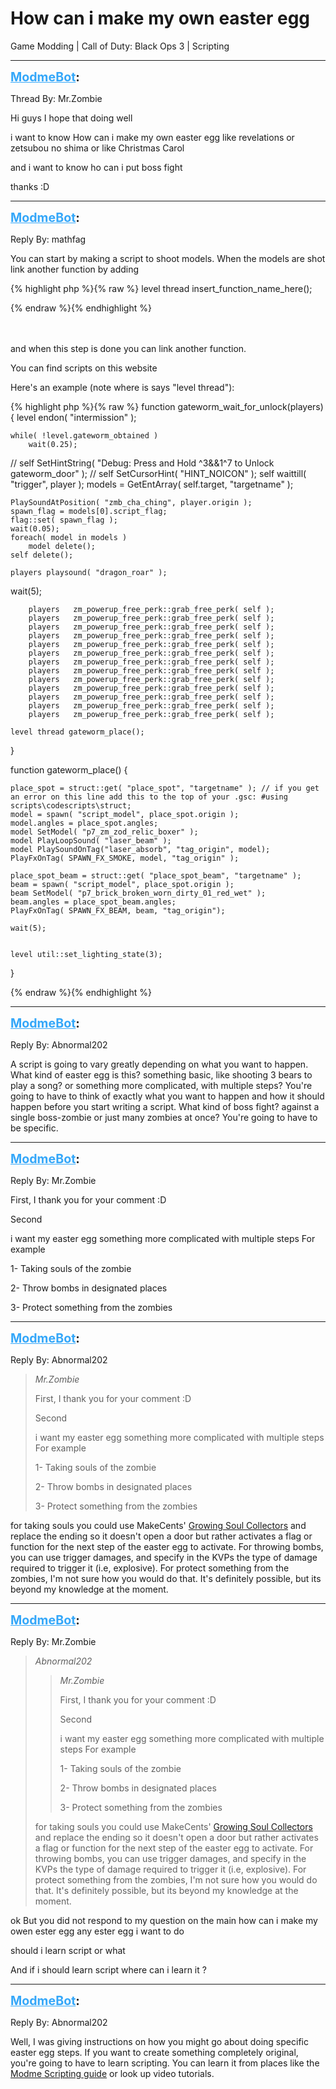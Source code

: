# How can i make my own easter egg
Game Modding | Call of Duty: Black Ops 3 | Scripting

---
<strong style="font-size: 1.4em;"><span style="text-decoration: underline;text-decoration-color: #34a7f9;"><span style="color:#34a7f9;">ModmeBot</span></span>:</strong>

<p>Thread By: Mr.Zombie<br /><p style="text-align:left;">Hi guys I hope that doing well</p><p style="text-align:left;">i want to know How can i make my own easter egg like revelations or zetsubou no shima or like Christmas Carol</p><p style="text-align:left;">and i want to know ho can i put boss fight </p><p style="text-align:left;">thanks :D</p></p>

---
<strong style="font-size: 1.4em;"><span style="text-decoration: underline;text-decoration-color: #34a7f9;"><span style="color:#34a7f9;">ModmeBot</span></span>:</strong>

<p>Reply By: mathfag<br /><p style="text-align:left;">You can start by making a script to shoot models. When the models are shot link another function by adding </p>{% highlight php %}{% raw %}
level thread insert_function_name_here();

{% endraw %}{% endhighlight %}
<br /><br /><br /><p style="text-align:left;">and when this step is done you can link another function.</p><p style="text-align:left;"></p><p style="text-align:left;">You can find scripts on this website</p><p style="text-align:left;"></p><p style="text-align:left;">Here&#39;s an example (note where is says &quot;level thread&quot;):</p>{% highlight php %}{% raw %}
function gateworm_wait_for_unlock(players)
{
    level endon( "intermission" );
      
    while( !level.gateworm_obtained )
        wait(0.25);
      
//    self SetHintString( "Debug: Press and Hold ^3&amp;&amp;1^7 to Unlock gateworm_door" );
//    self SetCursorHint( "HINT_NOICON" );
    self waittill( "trigger", player );
    models = GetEntArray( self.target, "targetname" );
    

    
    PlaySoundAtPosition( "zmb_cha_ching", player.origin );
    spawn_flag = models[0].script_flag;
    flag::set( spawn_flag );
    wait(0.05);
    foreach( model in models )
        model delete();
    self delete();

    players playsound( "dragon_roar" );



wait(5);

        players   zm_powerup_free_perk::grab_free_perk( self );
        players   zm_powerup_free_perk::grab_free_perk( self );
        players   zm_powerup_free_perk::grab_free_perk( self );
        players   zm_powerup_free_perk::grab_free_perk( self );
        players   zm_powerup_free_perk::grab_free_perk( self );
        players   zm_powerup_free_perk::grab_free_perk( self );
        players   zm_powerup_free_perk::grab_free_perk( self );
        players   zm_powerup_free_perk::grab_free_perk( self );
        players   zm_powerup_free_perk::grab_free_perk( self );
        players   zm_powerup_free_perk::grab_free_perk( self );
        players   zm_powerup_free_perk::grab_free_perk( self );
        players   zm_powerup_free_perk::grab_free_perk( self );
        players   zm_powerup_free_perk::grab_free_perk( self );

    level thread gateworm_place();

}


function gateworm_place()
{
   
    place_spot = struct::get( "place_spot", "targetname" ); // if you get an error on this line add this to the top of your .gsc: #using scripts\codescripts\struct;
    model = spawn( "script_model", place_spot.origin ); 
    model.angles = place_spot.angles;
    model SetModel( "p7_zm_zod_relic_boxer" );
    model PlayLoopSound( "laser_beam" );
    model PlaySoundOnTag("laser_absorb", "tag_origin", model); 
    PlayFxOnTag( SPAWN_FX_SMOKE, model, "tag_origin" ); 

    place_spot_beam = struct::get( "place_spot_beam", "targetname" ); 
    beam = spawn( "script_model", place_spot.origin ); 
    beam SetModel( "p7_brick_broken_worn_dirty_01_red_wet" );
    beam.angles = place_spot_beam.angles;
    PlayFxOnTag( SPAWN_FX_BEAM, beam, "tag_origin"); 

    wait(5);


    level util::set_lighting_state(3);

}

{% endraw %}{% endhighlight %}
</p>

---
<strong style="font-size: 1.4em;"><span style="text-decoration: underline;text-decoration-color: #34a7f9;"><span style="color:#34a7f9;">ModmeBot</span></span>:</strong>

<p>Reply By: Abnormal202<br /><p style="text-align:left;">A script is going to vary greatly depending on what you want to happen. What kind of easter egg is this? something basic, like shooting 3 bears to play a song? or something more complicated, with multiple steps? You&#39;re going to have to think of exactly what you want to happen and how it should happen before you start writing a script. What kind of boss fight? against a single boss-zombie or just many zombies at once? You&#39;re going to have to be specific.</p></p>

---
<strong style="font-size: 1.4em;"><span style="text-decoration: underline;text-decoration-color: #34a7f9;"><span style="color:#34a7f9;">ModmeBot</span></span>:</strong>

<p>Reply By: Mr.Zombie<br /><p style="text-align:left;">First, I thank you for your comment :D</p><p style="text-align:left;">Second</p><p style="text-align:left;">i want my easter egg something more complicated with multiple steps For example<p style="text-align:left;"></p>1- Taking souls of the zombie</p><p style="text-align:left;">2- Throw bombs in designated places</p><p style="text-align:left;">3- Protect something from the zombies</p><p style="text-align:left;"></p><p style="text-align:left;"></p><p style="text-align:left;"><p style="text-align:left;"><p style="text-align:left;"><p style="text-align:left;"><p style="text-align:left;"></p></p></p></p><p style="text-align:left;"></p></p></p>

---
<strong style="font-size: 1.4em;"><span style="text-decoration: underline;text-decoration-color: #34a7f9;"><span style="color:#34a7f9;">ModmeBot</span></span>:</strong>

<p>Reply By: Abnormal202<br /><blockquote><em>Mr.Zombie</em><p style="text-align:left;">First, I thank you for your comment :D</p><p style="text-align:left;">Second</p><p style="text-align:left;">i want my easter egg something more complicated with multiple steps For example</p><p style="text-align:left;"></p><p style="text-align:left;">1- Taking souls of the zombie</p><p style="text-align:left;">2- Throw bombs in designated places</p><p style="text-align:left;">3- Protect something from the zombies</p><p style="text-align:left;"></p><p style="text-align:left;"></p><p style="text-align:left;"></p><p style="text-align:left;"></p></blockquote><p style="text-align:left;">for taking souls you could use MakeCents&#39; <a href="http://ugx-mods.com/forum/index.php/topic,14175.0.html">Growing Soul Collectors</a> and replace the ending so it doesn&#39;t open a door but rather activates a flag or function for the next step of the easter egg to activate. For throwing bombs, you can use trigger damages, and specify in the KVPs the type of damage required to trigger it (i.e, explosive). For protect something from the zombies, I&#39;m not sure how you would do that. It&#39;s definitely possible, but its beyond my knowledge at the moment.</p></p>

---
<strong style="font-size: 1.4em;"><span style="text-decoration: underline;text-decoration-color: #34a7f9;"><span style="color:#34a7f9;">ModmeBot</span></span>:</strong>

<p>Reply By: Mr.Zombie<br /><blockquote><em>Abnormal202</em><blockquote><em>Mr.Zombie</em><p style="text-align:left;">First, I thank you for your comment :D</p><p style="text-align:left;">Second</p><p style="text-align:left;">i want my easter egg something more complicated with multiple steps For example</p><p style="text-align:left;"></p><p style="text-align:left;">1- Taking souls of the zombie</p><p style="text-align:left;">2- Throw bombs in designated places</p><p style="text-align:left;">3- Protect something from the zombies</p><p style="text-align:left;"></p><p style="text-align:left;"></p><p style="text-align:left;"></p><p style="text-align:left;"></p></blockquote><p style="text-align:left;">for taking souls you could use MakeCents&#39; <a href="http://ugx-mods.com/forum/index.php/topic,14175.0.html">Growing Soul Collectors</a> and replace the ending so it doesn&#39;t open a door but rather activates a flag or function for the next step of the easter egg to activate. For throwing bombs, you can use trigger damages, and specify in the KVPs the type of damage required to trigger it (i.e, explosive). For protect something from the zombies, I&#39;m not sure how you would do that. It&#39;s definitely possible, but its beyond my knowledge at the moment.</p></blockquote><p style="text-align:left;">ok But you did not respond to my question on the main how can i make my owen ester egg any ester egg i want to do </p><p style="text-align:left;">should i learn script or what</p><p style="text-align:left;">And if i should learn script where can i learn it ?</p></p>

---
<strong style="font-size: 1.4em;"><span style="text-decoration: underline;text-decoration-color: #34a7f9;"><span style="color:#34a7f9;">ModmeBot</span></span>:</strong>

<p>Reply By: Abnormal202<br /><p style="text-align:left;">Well, I was giving instructions on how you might go about doing specific easter egg steps. If you want to create something completely original, you&#39;re going to have to learn scripting. You can learn it from places like the <a href="http://phabricator.aviacreations.com/w/black_ops_3/guides/scripting_guide/">Modme Scripting guide</a> or look up video tutorials.</p></p>
